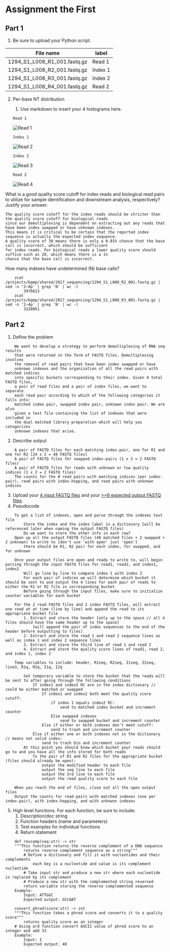 # Assignment the First

## Part 1
1. Be sure to upload your Python script.

| File name | label |
|---|---|
| 1294_S1_L008_R1_001.fastq.gz | Read 1 |
| 1294_S1_L008_R2_001.fastq.gz | Index 1 |
| 1294_S1_L008_R3_001.fastq.gz | Index 2 |
| 1294_S1_L008_R4_001.fastq.gz | Read 2 |

2. Per-base NT distribution
    1. Use markdown to insert your 4 histograms here.
   
    
    ```Read 1```
    
    ![Read 1](https://github.com/czakarian/Demultiplex/blob/master/Assignment-the-first/R1_plot.png)
    
    ```Index 1```
    
    ![Read 2](https://github.com/czakarian/Demultiplex/blob/master/Assignment-the-first/R2_plot.png)
    
    ```Index 2```
    
    ![Read 3](https://github.com/czakarian/Demultiplex/blob/master/Assignment-the-first/R3_plot.png)
    
    ```Read 2```
    
    ![Read 4](https://github.com/czakarian/Demultiplex/blob/master/Assignment-the-first/R4_plot.png)


What is a good quality score cutoff for index reads and biological read pairs to utilize for sample identification and downstream analysis, respectively? Justify your answer.
```
The quality score cutoff for the index reads should be stricter than the quality score cutoff for biological reads
since our demultiplexing is dependent on extracting out any reads that have been index swapped or have unknown indexes.
This means it is critical to be certain that the reported index sequence is actually the expected index sequence.
A quality score of 30 means there is only a 0.01% chance that the base call is incorrect, which should be sufficient 
for index reads. For biological reads a lower quality score should suffice such as 20, which means there is a 1%
chance that the base call is incorrect.
```

How many indexes have undetermined (N) base calls?
```
    zcat /projects/bgmp/shared/2017_sequencing/1294_S1_L008_R2_001.fastq.gz | sed -n '2~4p' | grep 'N' | wc -l
        3976613
    zcat /projects/bgmp/shared/2017_sequencing/1294_S1_L008_R3_001.fastq.gz | sed -n '2~4p' | grep 'N' | wc -l
        3328051
```

    
## Part 2
1. Define the problem
```
    We want to develop a strategy to perform demultiplexing of RNA seq results 
    that were returned in the form of FASTQ files. Demultiplexing involves
    the removal of read pairs that have been index swapped or have
    unknown indexes and the organization of all the read pairs with matched indices
    into specific buckets corresponding to their index. Given 4 total FASTQ files,
    a pair of read files and a pair of index files, we want to separate
    each read pair according to which of the following categories it falls into:
    matched index pair, swapped index pair, unknown index pair. We are also
    given a text file containing the list of indexes that were included in
    the dual matched library preparation which will help you categorizes
    unknown indexes that arise.
```
2. Describe output
```
    A pair of FASTQ files for each matching index-pair, one for R1 and one for R2 [24 x 2 = 48 FASTQ files]
    A pair of FASTQ files for swapped index-pairs (1 x 2 = 2 FASTQ files)
    A pair of FASTQ files for reads with unknown or low quality indices (1 x 2 = 2 FASTQ files)
    The counts for the # read pairs with matching indices (per index-pair), read pairs with index-hopping, and read pairs with unknown indices
```
3. Upload your [4 input FASTQ files](../TEST-input_FASTQ) and your [>=6 expected output FASTQ files](../TEST-output_FASTQ).
4. Pseudocode
```
    To get a list of indexes, open and parse through the indexes text file
        Store the index and the index label in a dictionary [will be referenced later when naming the output FASTQ files)
        Do we want to store the other info in each row?
    Open up all the output FASTQ files (48 matched files + 2 swapped + 2 unknown) to write to [don't use 'with open' just 'open']
        there should be R1, R2 pair for each index, for swapped, and for unknown

    Once your output files are open and ready to write to, will begin parsing through the input FASTQ files for read1, read2, and index1, index2
        Will go line by line to compare index 1 with index 2
        For each pair of indices we will determine which bucket it should be sent to and output the 4 lines for each pair of reads to either the R1 or R2 file in corresponding bucket
        Before going through the input files, make sure to initialize counter variables for each bucket

    For the 2 read FASTQ files and 2 index FASTQ files, will extract one read at at time (line by line) and append the read to its appropriate bucket file
        1. Extract and store the header [only up to the space // all 4 files should have the same header up to the space]
            [will append the pair of index sequences to the end of the header before outputting to files]
        2. Extract and store the read 1 and read 2 sequence lines as well as index 1 and index 2 sequence lines 
        3. Extract and store the third line of read 1 and read 2 
        4. Extract and store the quality score lines of read1, read 2, and index 1, index 2 

    Temp variables to include: header, R1seq, R2seq, I1seq, I2seq, line3, R1q, R2q, I1q, I2q

        Set temporary variable to store the bucket that the reads will be sent to after going through the following conditions
            If index1 and index2 RC are in the index dictionary // could be either matched or swapped 
                If index1 and index2 both meet the quality score cutoff:
                    if index 1 equals index2 RC:
                        send to matched index bucket and increment counter 
                    Else swapped indexes
                        send to swapped bucket and increment counter
                Else if either or both indexes don't meet cutoff: 
                    send to trash and increment counter      
            Else if either one or both indexes not in the dictionary // means not valid index:
                send to trash bin and increment counter
        At this point you should know which bucket your reads should go to and you have all the info stored for both reads
            To the pair of R1 and R2 files for the appropriate bucket (files should already be open):
                output the modified header to each file
                output the seq line to each file
                output the 3rd line to each file
                output the read quality score to each file 

    When you reach the end of files, close out all the open output files 
    Output the counts for read-pairs with matched indexes (one per index-pair), with index-hopping, and with unknwon indexes
```
5. High level functions. For each function, be sure to include:
    1. Description/doc string
    2. Function headers (name and parameters)
    3. Test examples for individual functions
    4. Return statement
```
    def revcomp(seq:str) -> str
    """This function returns the reverse complement of a DNA sequence
        returns reverse complement sequence as a string"""
        # Define a dictionary and fill it with nucleotides and their complements 
            each key is a nucleotide and value is its complement nucleotide
        # Take input str and produce a new str where each nucleotide is replaced by its complement
        # Produce a new str with the complemented string reversed 
        return variable storing the reverse complemented sequence
    Example:
        Input: ATTGGC
        Expected output: GCCAAT

    convert_phred(score:str) -> int
    """This function takes a phred score and converts it to a quality score"""
        returns quality score as an integer
    # Using ord function convert ASCII value of phred score to an integer and add 33 
    Example:
        Input: I
        Expected output: 40
```
